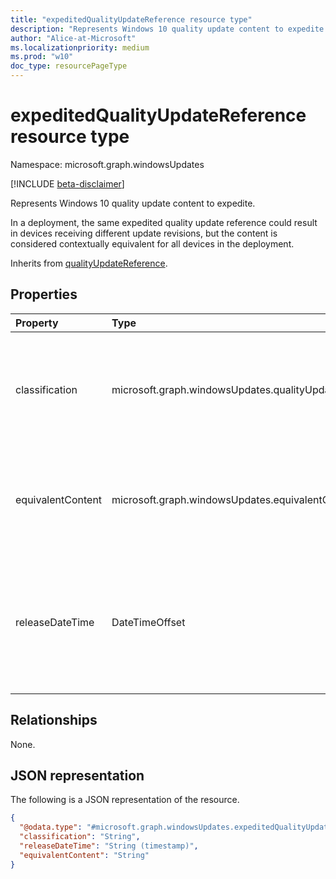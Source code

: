 ```yaml
---
title: "expeditedQualityUpdateReference resource type"
description: "Represents Windows 10 quality update content to expedite."
author: "Alice-at-Microsoft"
ms.localizationpriority: medium
ms.prod: "w10"
doc_type: resourcePageType
---
```


# expeditedQualityUpdateReference resource type

Namespace: microsoft.graph.windowsUpdates

[!INCLUDE [beta-disclaimer](../../includes/beta-disclaimer.md)]

Represents Windows 10 quality update content to expedite.

In a deployment, the same expedited quality update reference could result in devices receiving different update revisions, but the content is considered contextually equivalent for all devices in the deployment.

Inherits from [qualityUpdateReference](../resources/windowsupdates-qualityupdatereference.md).

## Properties
|Property|Type|Description|
|:---|:---|:---|
|classification|microsoft.graph.windowsUpdates.qualityUpdateClassification|Specifies the classification of the referenced content. Supports a subset of the values for **qualityUpdateClassification**. Default value is `security`. Possible values are: `security`. Inherited from [qualityUpdateReference](../resources/windowsupdates-qualityupdatereference.md).|
|equivalentContent|microsoft.graph.windowsUpdates.equivalentContentOption|Specifies other content to consider as equivalent. Supports a subset of the values for **equivalentContentOption**. Default value is `latestSecurity`. Possible values are: `latestSecurity`.|
|releaseDateTime|DateTimeOffset|Specifies a quality update with the given **classification** by its publish date (i.e. the last update published on the specified date). Any devices with an update that was published prior to the **releaseDateTime** will receive an expedited quality update. Inherited from [qualityUpdateReference](../resources/windowsupdates-qualityupdatereference.md).|

## Relationships
None.

## JSON representation
The following is a JSON representation of the resource.
<!-- {
  "blockType": "resource",
  "@odata.type": "microsoft.graph.windowsUpdates.expeditedQualityUpdateReference"
}
-->
``` json
{
  "@odata.type": "#microsoft.graph.windowsUpdates.expeditedQualityUpdateReference",
  "classification": "String",
  "releaseDateTime": "String (timestamp)",
  "equivalentContent": "String"
}
```

